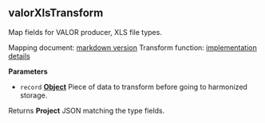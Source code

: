 <!-- Generated by documentation.js. Update this documentation by updating the source code. -->

## valorXlsTransform

Map fields for VALOR producer, XLS file types.

Mapping document: [markdown version][1]
Transform function: [implementation details][2]

**Parameters**

-   `record` **[Object][3]** Piece of data to transform before going to harmonized storage.

Returns **Project** JSON matching the type fields.

[1]: https://github.com/ec-europa/eubfr-data-lake/blob/master/services/ingestion/etl/valor/xml/mapping.md

[2]: https://github.com/ec-europa/eubfr-data-lake/blob/master/services/ingestion/etl/valor/xml/src/lib/transform.js

[3]: https://developer.mozilla.org/docs/Web/JavaScript/Reference/Global_Objects/Object
